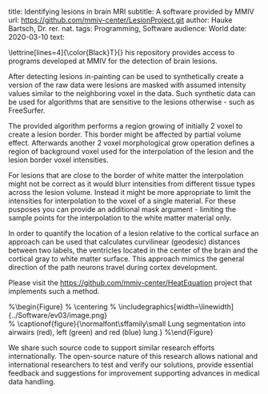 title: Identifying lesions in brain MRI
subtitle: A software provided by MMIV
url: https://github.com/mmiv-center/LesionProject.git
author: Hauke Bartsch, Dr. rer. nat.
tags: Programming, Software
audience: World
date: 2020-03-10
text:

\lettrine[lines=4]{\color{Black}T}{} his repository provides access to programs developed at MMIV for the detection of brain lesions.

After detecting lesions in-painting can be used to synthetically create a version of the raw data were lesions are masked with assumed intensity values similar to the neighboring voxel in the data. Such synthetic data can be used for algorithms that are sensitive to the lesions otherwise - such as FreeSurfer.

The provided algorithm performs a region growing of initially 2 voxel to create a lesion border. This border might be affected by partial volume effect. Afterwards another 2 voxel morphological grow operation defines a region of background voxel used for the interpolation of the lesion and the lesion border voxel intensities.

For lesions that are close to the border of white matter the interpolation might not be correct as it would blurr intensities from different tissue types across the lesion volume. Instead it might be more appropriate to limit the intensities for interpolation to the voxel of a single material. For these pusposes you can provide an additional mask argument - limiting the sample points for the interpolation to the white matter material only.

In order to quantify the location of a lesion relative to the cortical surface an approach can be used that calculates curvilinear (geodesic) distances between two labels, the ventricles located in the center of the brain and the cortical gray to white matter surface. This approach mimics the general direction of the path neurons travel during cortex development.

Please visit the https://github.com/mmiv-center/HeatEquation project that implements such a method.

%\begin{Figure}
%    \centering
%    \includegraphics[width=\linewidth]{../Software/ev03/image.png}  
%    \captionof{figure}{\normalfont\sffamily\small Lung segmentation into airwairs (red), left (green) and red (blue) lung.}
%\end{Figure}

We share such source code to support similar research efforts internationally. The open-source nature of this research allows national and international researchers to test and verify our solutions, provide essential feedback and suggestions for improvement supporting advances in medical data handling.

